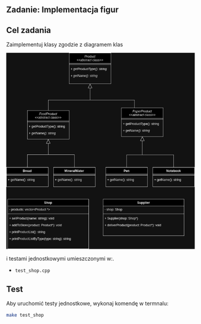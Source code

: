 ## Zadanie: Implementacja figur

## Cel zadania

Zaimplementuj klasy zgodzie z diagramem klas

![Diagram klas](shop.png)

i testami jednostkowymi umieszczonymi w:.

- `test_shop.cpp`


## Test

Aby uruchomić testy jednostkowe, wykonaj komendę w termnalu:

```bash
make test_shop
```